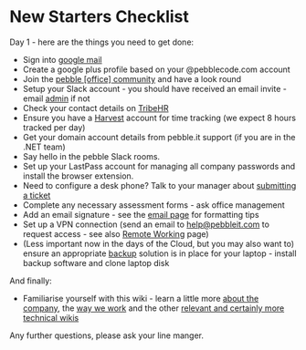 # New Starters Checklist

Day 1 - here are the things you need to get done:

- Sign into [google mail](https://mail.pebblecode.com)
- Create a google plus profile based on your @pebblecode.com account
- Join the [pebble [office] community](https://plus.google.com/communities/106223767401107221867) and have a look round
- Setup your Slack account - you should have received an email invite - email [admin](mailto:admin@pebblecode.com) if not
- Check your contact details on [TribeHR](http://pebblecode.mytribehr.com)
- Ensure you have a [Harvest](https://pebblecode.harvestapp.com) account for time tracking (we expect 8 hours tracked per day)
- Get your domain account details from pebble.it support (if you are in the .NET team)
- Say hello in the pebble Slack rooms.
- Set up your LastPass account for managing all company passwords and install the browser extension. 
- Need to configure a desk phone? Talk to your manager about [submitting a ticket](mailto:support@pebbleit.com)
- Complete any necessary assessment forms - ask office management
- Add an email signature - see the [email page](https://github.com/pebblecode/pebble-handbook/blob/master/systems/email.md) for formatting tips
- Set up a VPN connection (send an email to help@pebbleit.com to request access - see also [Remote Working](https://github.com/pebblecode/pebble-handbook/blob/master/systems/remote-working-systems.md) page)
- (Less important now in the days of the Cloud, but you may also want to) ensure an appropriate [backup](https://github.com/pebblecode/pebble-handbook/blob/master/tech-wiki/backups.md) solution is in place for your laptop - install backup software and clone laptop disk

And finally:

- Familiarise yourself with this wiki - learn a little more [about the company](https://github.com/pebblecode/pebble-handbook/blob/master/company/company.md), the [way we work](https://github.com/pebblecode/pebble-handbook/blob/master/company/way-we-work.md) and the other [relevant and certainly more technical wikis](https://github.com/pebblecode/pebble-handbook/blob/master/tech-wiki/tech-wikis.md)

Any further questions, please ask your line manger. 
